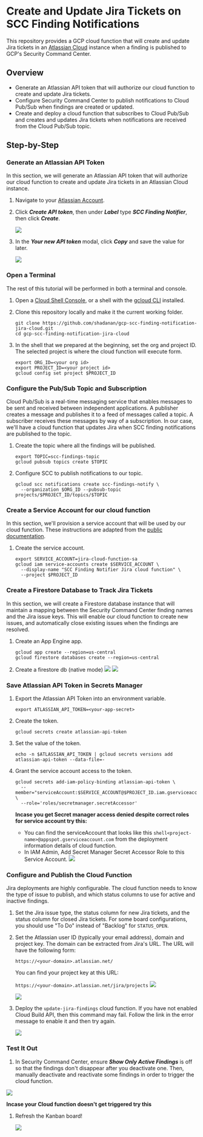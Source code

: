 # Create and Update Jira Tickets on SCC Finding Notifications

This repository provides a GCP cloud function that will create and update Jira tickets in an [Atlassian Cloud](https://www.atlassian.com/cloud) instance when a finding is published to GCP's Security Command Center.

## Overview

- Generate an Atlassian API token that will authorize our cloud function to create and update Jira tickets.
- Configure Security Command Center to publish notifications to Cloud Pub/Sub when findings are created or updated.
- Create and deploy a cloud function that subscribes to Cloud Pub/Sub and creates and updates Jira tickets when notifications are received from the Cloud Pub/Sub topic.

## Step-by-Step

### Generate an Atlassian API Token

In this section, we will generate an Atlassian API token that will authorize our cloud function to create and update Jira tickets in an Atlassian Cloud instance.

1. Navigate to your [Atlassian Account](https://id.atlassian.com/manage-profile/security/api-tokens).

1. Click **_Create API token_**, then under **_Label_** type **_SCC Finding Notifier_**, then click **_Create_**.

   ![](create-new-api-token.png)

1. In the **_Your new API token_** modal, click **_Copy_** and save the value for later.

   ![](copy-api-token.png)

### Open a Terminal

The rest of this tutorial will be performed in both a terminal and console.

1. Open a [Cloud Shell Console](https://ssh.cloud.google.com/cloudshell/editor), or a shell with the [gcloud CLI](https://cloud.google.com/sdk/gcloud) installed.

1. Clone this repository locally and make it the current working folder.

   ```shell
   git clone https://github.com/shadanan/gcp-scc-finding-notification-jira-cloud.git
   cd gcp-scc-finding-notification-jira-cloud
   ```

1. In the shell that we prepared at the beginning, set the org and project ID. The selected project is where the cloud function will execute form.

   ```shell
   export ORG_ID=<your org id>
   export PROJECT_ID=<your project id>
   gcloud config set project $PROJECT_ID
   ```

### Configure the Pub/Sub Topic and Subscription

Cloud Pub/Sub is a real-time messaging service that enables messages to be sent and received between independent applications. A publisher creates a message and publishes it to a feed of messages called a topic. A subscriber receives these messages by way of a subscription. In our case, we'll have a cloud function that updates Jira when SCC finding notifications are published to the topic.

1. Create the topic where all the findings will be published.

   ```shell
   export TOPIC=scc-findings-topic
   gcloud pubsub topics create $TOPIC
   ```

1. Configure SCC to publish notifications to our topic.

   ```shell
   gcloud scc notifications create scc-findings-notify \
     --organization $ORG_ID --pubsub-topic projects/$PROJECT_ID/topics/$TOPIC
   ```

### Create a Service Account for our cloud function

In this section, we'll provision a service account that will be used by our cloud function. These instructions are adapted from the [public documentation](https://cloud.google.com/security-command-center/docs/how-to-programmatic-access).

1. Create the service account.

   ```shell
   export SERVICE_ACCOUNT=jira-cloud-function-sa
   gcloud iam service-accounts create $SERVICE_ACCOUNT \
     --display-name "SCC Finding Notifier Jira cloud function" \
     --project $PROJECT_ID
   ```

### Create a Firestore Database to Track Jira Tickets

In this section, we will create a Firestore database instance that will maintain a mapping between the Security Command Center finding names and the Jira issue keys. This will enable our cloud function to create new issues, and automatically close existing issues when the findings are resolved.

1. Create an App Engine app.

   ```shell
   gcloud app create --region=us-central
   gcloud firestore databases create --region=us-central
   ```
2. Create a firestore db (native mode)
   ![](https://github.com/ajayi-george/gcp-scc-finding-notification-jira-cloud/blob/main/Native%20mode.png)
   ![](https://github.com/ajayi-george/gcp-scc-finding-notification-jira-cloud/blob/main/create%20firestore%20db.png)
   



### Save Atlassian API Token in Secrets Manager

1. Export the Atlassian API Token into an environment variable.

   ```shell
   export ATLASSIAN_API_TOKEN=<your-app-secret>
   ```

1. Create the token.

   ```shell
   gcloud secrets create atlassian-api-token
   ```

1. Set the value of the token.

   ```shell
   echo -n $ATLASSIAN_API_TOKEN | gcloud secrets versions add atlassian-api-token --data-file=-
   ```

1. Grant the service account access to the token.

   ```shell
   gcloud secrets add-iam-policy-binding atlassian-api-token \
     --member="serviceAccount:$SERVICE_ACCOUNT@$PROJECT_ID.iam.gserviceaccount.com" \
     --role='roles/secretmanager.secretAccessor'
   ```
   **Incase you get Secret manager access denied despite correct roles for service account try this:**
    - You can find the serviceAccount that looks like this ```shell<project-name>@appspot.gserviceaccount.com``` from the deployment information details of cloud function.
    - In IAM Admin, Add Secret Manager Secret Accessor Role to this Service Account.
      ![](https://github.com/ajayi-george/gcp-scc-finding-notification-jira-cloud/blob/main/OVDEw.png)
### Configure and Publish the Cloud Function

Jira deployments are highly configurable. The cloud function needs to know the type of issue to publish, and which status columns to use for active and inactive findings.

1. Set the Jira issue type, the status column for new Jira tickets, and the status column for closed Jira tickets. For some board configurations, you should use "To Do" instead of "Backlog" for `STATUS_OPEN`.


2. Set the Atlassian user ID (typically your email address), domain and project key. The domain can be extracted from Jira's URL. The URL will have the following form:

   `https://<your-domain>.atlassian.net/`

   You can find your project key at this URL:

   `https://<your-domain>.atlassian.net/jira/projects`
    ![](https://github.com/ajayi-george/gcp-scc-finding-notification-jira-cloud/blob/main/create%20cf.png)

    ![](https://github.com/ajayi-george/gcp-scc-finding-notification-jira-cloud/blob/main/env%20variables.png)
  

1. Deploy the `update-jira-findings` cloud function. If you have not enabled Cloud Build API, then this command may fail. Follow the link in the error message to enable it and then try again.

   ![](https://github.com/ajayi-george/gcp-scc-finding-notification-jira-cloud/blob/main/deploy%20jira.png)

### Test It Out

1. In Security Command Center, ensure **_Show Only Active Findings_** is off so that the findings don't disappear after you deactivate one. Then, manually deactivate and reactivate some findings in order to trigger the cloud function.

 ![](https://github.com/ajayi-george/gcp-scc-finding-notification-jira-cloud/blob/main/SCC%20finding.png)

 **Incase your Cloud function doesn't get triggered try this**

1. Refresh the Kanban board!

   ![](new-jira-issues.png)
